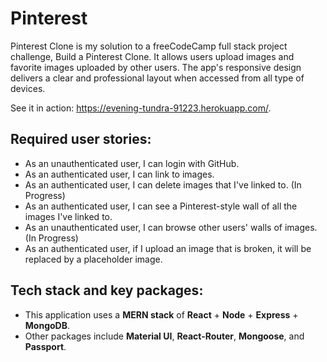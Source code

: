 # Pinterest

Pinterest Clone is my solution to a freeCodeCamp full stack project challenge, Build a Pinterest Clone. It allows users upload images and favorite images uploaded by other users. The app's responsive design delivers a clear and professional layout when accessed from all type of devices.

See it in action: https://evening-tundra-91223.herokuapp.com/.

## Required user stories:
* As an unauthenticated user, I can login with GitHub.
* As an authenticated user, I can link to images.
* As an authenticated user, I can delete images that I've linked to. (In Progress)
* As an authenticated user, I can see a Pinterest-style wall of all the images I've linked to.
* As an unauthenticated user, I can browse other users' walls of images. (In Progress)
* As an authenticated user, if I upload an image that is broken, it will be replaced by a placeholder image. 

## Tech stack and key packages:
* This application uses a **MERN stack** of **React** + **Node** + **Express** + **MongoDB**. 
* Other packages include **Material UI**, **React-Router**, **Mongoose**, and **Passport**. 
